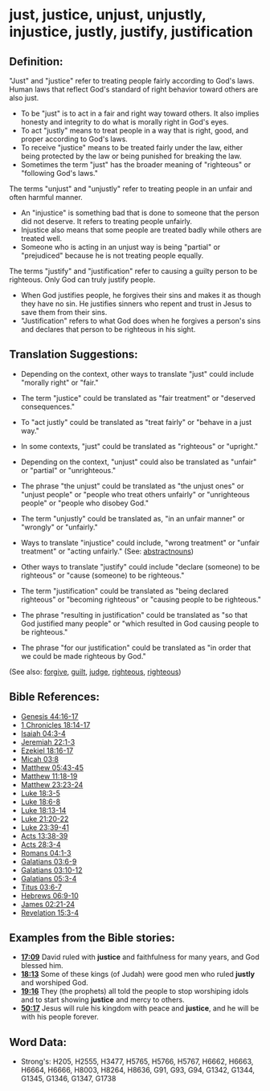 # just, justice, unjust, unjustly, injustice, justly, justify, justification #

## Definition: ##

"Just" and "justice" refer to treating people fairly according to God's laws. Human laws that reflect God's standard of right behavior toward others are also just.

* To be "just" is to act in a fair and right way toward others. It also implies honesty and integrity to do what is morally right in God's eyes.
* To act "justly" means to treat people in a way that is right, good, and proper according to God's laws.
* To receive "justice" means to be treated fairly under the law, either being protected by the law or being punished for breaking the law.
* Sometimes the term "just" has the broader meaning of "righteous" or "following God's laws."

The terms "unjust" and "unjustly" refer to treating people in an unfair and often harmful manner.

* An "injustice" is something bad that is done to someone that the person did not deserve. It refers to treating people unfairly.
* Injustice also means that some people are treated badly while others are treated well.
* Someone who is acting in an unjust way is being "partial" or "prejudiced" because he is not treating people equally.

The terms "justify" and "justification" refer to causing a guilty person to be righteous. Only God can truly justify people.

* When God justifies people, he forgives their sins and makes it as though they have no sin. He justifies sinners who repent and trust in Jesus to save them from their sins.
* "Justification" refers to what God does when he forgives a person's sins and declares that person to be righteous in his sight.

## Translation Suggestions: ##

* Depending on the context, other ways to translate "just" could include "morally right" or "fair."
* The term "justice" could be translated as "fair treatment" or "deserved consequences."
* To "act justly" could be translated as "treat fairly" or "behave in a just way."
* In some contexts, "just" could be translated as "righteous" or "upright."

* Depending on the context, "unjust" could also be translated as "unfair" or "partial" or "unrighteous."
* The phrase "the unjust" could be translated as "the unjust ones" or "unjust people" or "people who treat others unfairly" or "unrighteous people" or "people who disobey God."
* The term "unjustly" could be translated as, "in an unfair manner" or "wrongly" or "unfairly."
* Ways to translate "injustice" could include, "wrong treatment" or "unfair treatment" or "acting unfairly." (See: [abstractnouns](rc://en/ta/man/translate/figs-abstractnouns))

* Other ways to translate "justify" could include "declare (someone) to be righteous" or "cause (someone) to be righteous."
* The term "justification" could be translated as "being declared righteous" or "becoming righteous" or "causing people to be righteous."
* The phrase "resulting in justification" could be translated as "so that God justified many people" or "which resulted in God causing people to be righteous."
* The phrase "for our justification" could be translated as "in order that we could be made righteous by God."

(See also: [forgive](../kt/forgive.md), [guilt](../kt/guilt.md), [judge](../kt/judge.md), [righteous](../kt/righteous.md), [righteous](../kt/righteous.md))

## Bible References: ##

* [Genesis 44:16-17](rc://en/tn/help/gen/44/16)
* [1 Chronicles 18:14-17](rc://en/tn/help/1ch/18/14)
* [Isaiah 04:3-4](rc://en/tn/help/isa/04/03)
* [Jeremiah 22:1-3](rc://en/tn/help/jer/22/01)
* [Ezekiel 18:16-17](rc://en/tn/help/ezk/18/16)
* [Micah 03:8](rc://en/tn/help/mic/03/08)
* [Matthew 05:43-45](rc://en/tn/help/mat/05/43)
* [Matthew 11:18-19](rc://en/tn/help/mat/11/18)
* [Matthew 23:23-24](rc://en/tn/help/mat/23/23)
* [Luke 18:3-5](rc://en/tn/help/luk/18/03)
* [Luke 18:6-8](rc://en/tn/help/luk/18/06)
* [Luke 18:13-14](rc://en/tn/help/luk/18/13)
* [Luke 21:20-22](rc://en/tn/help/luk/21/20)
* [Luke 23:39-41](rc://en/tn/help/luk/23/39)
* [Acts 13:38-39](rc://en/tn/help/act/13/38)
* [Acts 28:3-4](rc://en/tn/help/act/28/03)
* [Romans 04:1-3](rc://en/tn/help/rom/04/01)
* [Galatians 03:6-9](rc://en/tn/help/gal/03/06)
* [Galatians 03:10-12](rc://en/tn/help/gal/03/10)
* [Galatians 05:3-4](rc://en/tn/help/gal/05/03)
* [Titus 03:6-7](rc://en/tn/help/tit/03/06)
* [Hebrews 06:9-10](rc://en/tn/help/heb/06/09)
* [James 02:21-24](rc://en/tn/help/jas/02/21)
* [Revelation 15:3-4](rc://en/tn/help/rev/15/03)

## Examples from the Bible stories: ##

* __[17:09](rc://en/tn/help/obs/17/09)__ David ruled with __justice__  and faithfulness for many years, and God blessed him.
* __[18:13](rc://en/tn/help/obs/18/13)__ Some of these kings (of Judah) were good men who ruled __justly__  and worshiped God.
* __[19:16](rc://en/tn/help/obs/19/16)__ They (the prophets) all told the people to stop worshiping idols and to start showing __justice__  and mercy to others.
* __[50:17](rc://en/tn/help/obs/50/17)__ Jesus will rule his kingdom with peace and __justice__, and he will be with his people forever.

## Word Data: ##

* Strong's: H205, H2555, H3477, H5765, H5766, H5767, H6662, H6663, H6664, H6666, H8003, H8264, H8636, G91, G93, G94, G1342, G1344, G1345, G1346, G1347, G1738
